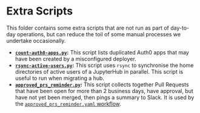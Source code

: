 # Extra Scripts

This folder contains some extra scripts that are not run as part of day-to-day operations, but can reduce the toil of some manual processes we undertake occasionally.

- **[`count-auth0-apps.py`](./count-auth0-apps.py):** This script lists duplicated Auth0 apps that may have been created by a misconfigured deployer.
- **[`rsync-active-users.py`](./rsync-active-users.py):** This script uses `rsync` to synchronise the home directories of active users of a JupyterHub in parallel.
  This script is useful to run when migrating a hub.
- **[`approved_prs_reminder.py`](./approved_prs_reminder.py):** This script collects together Pull Requests that have been open for more than 2 business days, have approval, but have not yet been merged, then pings a summary to Slack.
  It is used by the [`approved_prs_reminder.yaml` workflow](../.github/workflows/approved_prs_reminder.yaml).
